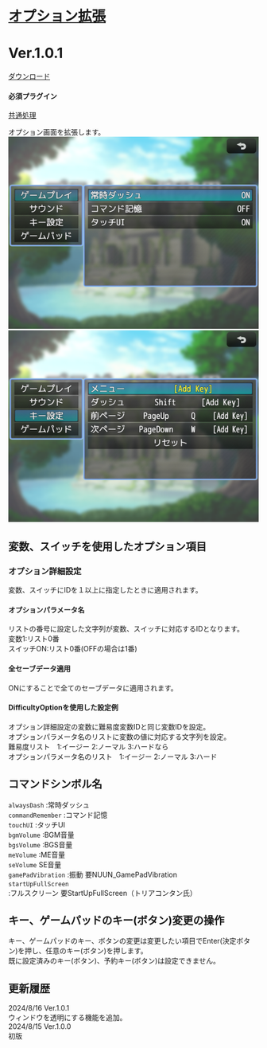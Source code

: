 # [オプション拡張](https://raw.githubusercontent.com/nuun888/MZ/master/NUUN_OptionEx.js)
# Ver.1.0.1
[ダウンロード](https://raw.githubusercontent.com/nuun888/MZ/master/NUUN_OptionEx.js)  
#### 必須プラグイン
[共通処理](https://github.com/nuun888/MZ/blob/master/README/Base.md)  

オプション画面を拡張します。  
![画像](img/OptionEx1.png)  
![画像](img/OptionEx2.png)  



## 変数、スイッチを使用したオプション項目
### オプション詳細設定
変数、スイッチにIDを１以上に指定したときに適用されます。  

#### オプションパラメータ名
リストの番号に設定した文字列が変数、スイッチに対応するIDとなります。  
変数1:リスト0番  
スイッチON:リスト0番(OFFの場合は1番)  

#### 全セーブデータ適用
ONにすることで全てのセーブデータに適用されます。  

#### DifficultyOptionを使用した設定例
オプション詳細設定の変数に難易度変数IDと同じ変数IDを設定。  
オプションパラメータ名のリストに変数の値に対応する文字列を設定。  
難易度リスト　1:イージー 2:ノーマル 3:ハードなら  
オプションパラメータ名のリスト　1:イージー 2:ノーマル 3:ハード  

## コマンドシンボル名
`alwaysDash` :常時ダッシュ  
`commandRemember` :コマンド記憶  
`touchUI` :タッチUI  
`bgmVolume` :BGM音量  
`bgsVolume` :BGS音量  
`meVolume` :ME音量  
`seVolume` SE音量  
`gamePadVibration` :振動 要NUUN_GamePadVibration  
`startUpFullScreen` :フルスクリーン 要StartUpFullScreen（トリアコンタン氏）  

## キー、ゲームパッドのキー(ボタン)変更の操作
キー、ゲームパッドのキー、ボタンの変更は変更したい項目でEnter(決定ボタン)を押し、任意のキー(ボタン)を押します。  
既に設定済みのキー(ボタン)、予約キー(ボタン)は設定できません。  

## 更新履歴
2024/8/16 Ver.1.0.1  
ウィンドウを透明にする機能を追加。  
2024/8/15 Ver.1.0.0  
初版  
